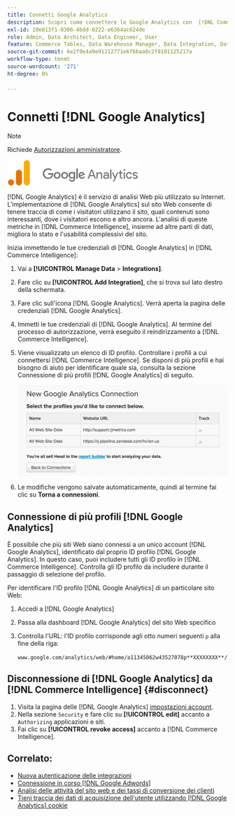 ```yaml
---
title: Connetti Google Analytics
description: Scopri come connettere le Google Analytics con  [!DNL Commerce Intelligence].
exl-id: 10e813f1-0306-4bdd-8222-e6364ac624de
role: Admin, Data Architect, Data Engineer, User
feature: Commerce Tables, Data Warehouse Manager, Data Integration, Data Import/Export
source-git-commit: 6e2f9e4a9e91212771e6f6baa8c2f8101125217a
workflow-type: tm+mt
source-wordcount: '271'
ht-degree: 0%

---
```


# Connetti [!DNL Google Analytics]

>[!NOTE]
>
>Richiede [Autorizzazioni amministratore](../../../administrator/user-management/user-management.md).

![](../../../assets/google-analytics-logo.png)

[!DNL Google Analytics] è il servizio di analisi Web più utilizzato su Internet. L&#39;implementazione di [!DNL Google Analytics] sul sito Web consente di tenere traccia di come i visitatori utilizzano il sito, quali contenuti sono interessanti, dove i visitatori escono e altro ancora. L&#39;analisi di queste metriche in [!DNL Commerce Intelligence], insieme ad altre parti di dati, migliora lo stato e l&#39;usabilità complessivi del sito.

Inizia immettendo le tue credenziali di [!DNL Google Analytics] in [!DNL Commerce Intelligence]:

1. Vai a **[!UICONTROL Manage Data** > **Integrations]**.

1. Fare clic su **[!UICONTROL Add Integration]**, che si trova sul lato destro della schermata.

1. Fare clic sull&#39;icona [!DNL Google Analytics]. Verrà aperta la pagina delle credenziali [!DNL Google Analytics].

1. Immetti le tue credenziali di [!DNL Google Analytics]. Al termine del processo di autorizzazione, verrà eseguito il reindirizzamento a [!DNL Commerce Intelligence].

1. Viene visualizzato un elenco di ID profilo. Controllare i profili a cui connettersi [!DNL Commerce Intelligence]. Se disponi di più profili e hai bisogno di aiuto per identificare quale sia, consulta la sezione Connessione di più profili [!DNL Google Analytics] di seguito.

   ![](../../../assets/list-profile-id.png)<!--{: width="600px"}-->

1. Le modifiche vengono salvate automaticamente, quindi al termine fai clic su **Torna a connessioni**.

## Connessione di più profili [!DNL Google Analytics]

È possibile che più siti Web siano connessi a un unico account [!DNL Google Analytics], identificato dal proprio ID profilo [!DNL Google Analytics]. In questo caso, puoi includere tutti gli ID profilo in [!DNL Commerce Intelligence]. Controlla gli ID profilo da includere durante il passaggio di selezione del profilo.

Per identificare l&#39;ID profilo [!DNL Google Analytics] di un particolare sito Web:

1. Accedi a [!DNL Google Analytics]
1. Passa alla dashboard [!DNL Google Analytics] del sito Web specifico
1. Controlla l&#39;URL: l&#39;ID profilo corrisponde agli otto numeri seguenti `p` alla fine della riga:

   `www.google.com/analytics/web/#home/a11345062w43527078p**XXXXXXXX**/`

## Disconnessione di [!DNL Google Analytics] da [!DNL Commerce Intelligence] {#disconnect}

1. Visita la pagina delle [!DNL Google Analytics] [impostazioni account](https://accounts.google.com/).
1. Nella sezione `Security` e fare clic su **[!UICONTROL edit]** accanto a `Authorizing` applicazioni e siti.
1. Fai clic su **[!UICONTROL revoke access]** accanto a [!DNL Commerce Intelligence].

## Correlato:

* [Nuova autenticazione delle integrazioni](https://experienceleague.adobe.com/docs/commerce-knowledge-base/kb/how-to/mbi-reauthenticating-integrations.html)
* [Connessione in corso  [!DNL Google Adwords]](../integrations/google-adwords.md)
* [Analisi delle attività del sito web e dei tassi di conversione dei clienti](../../analysis/web-act-cust-conversion.md)
* [Tieni traccia dei dati di acquisizione dell&#39;utente utilizzando  [!DNL Google Analytics] cookie](../../analysis/google-track-user-acq.md)
